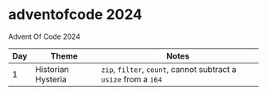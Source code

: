 # adventofcode 2024
Advent Of Code 2024

Day | Theme | Notes
----|-------|-------
1   | Historian Hysteria  | `zip`, `filter`, `count`, cannot subtract a `usize` from a `i64`
